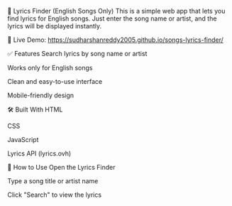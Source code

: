🎵 Lyrics Finder (English Songs Only)
This is a simple web app that lets you find lyrics for English songs. Just enter the song name or artist, and the lyrics will be displayed instantly.

🔗 Live Demo: https://sudharshanreddy2005.github.io/songs-lyrics-finder/

✅ Features
Search lyrics by song name or artist

Works only for English songs

Clean and easy-to-use interface

Mobile-friendly design

🛠 Built With
HTML

CSS

JavaScript

Lyrics API (lyrics.ovh)

📌 How to Use
Open the Lyrics Finder

Type a song title or artist name

Click "Search" to view the lyrics
